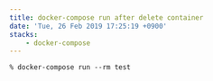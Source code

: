 ```yaml
---
title: docker-compose run after delete container
date: 'Tue, 26 Feb 2019 17:25:19 +0900'
stacks:
    - docker-compose
---
```


```console
% docker-compose run --rm test
```



